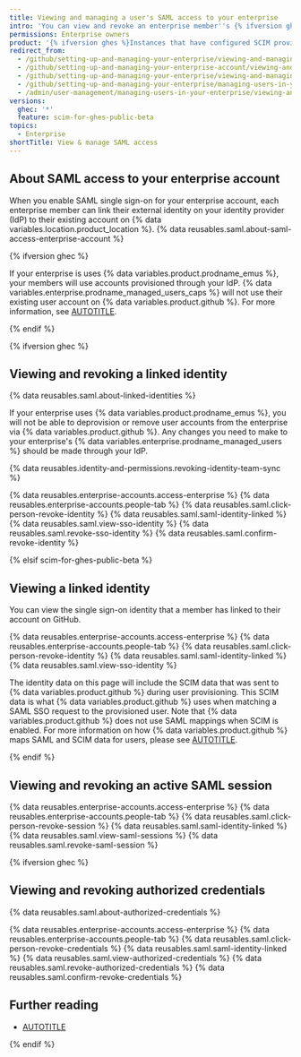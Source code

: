 ```yaml
---
title: Viewing and managing a user's SAML access to your enterprise
intro: 'You can view and revoke an enterprise member''s {% ifversion ghec %}linked identity, active sessions, and authorized credentials{% else %}active SAML sessions{% endif %}.'
permissions: Enterprise owners
product: '{% ifversion ghes %}Instances that have configured SCIM provisioning{% endif %}'
redirect_from:
  - /github/setting-up-and-managing-your-enterprise/viewing-and-managing-a-users-saml-access-to-your-enterprise-account
  - /github/setting-up-and-managing-your-enterprise-account/viewing-and-managing-a-users-saml-access-to-your-enterprise-account
  - /github/setting-up-and-managing-your-enterprise/viewing-and-managing-a-users-saml-access-to-your-enterprise
  - /github/setting-up-and-managing-your-enterprise/managing-users-in-your-enterprise/viewing-and-managing-a-users-saml-access-to-your-enterprise
  - /admin/user-management/managing-users-in-your-enterprise/viewing-and-managing-a-users-saml-access-to-your-enterprise
versions:
  ghec: '*'
  feature: scim-for-ghes-public-beta
topics:
  - Enterprise
shortTitle: View & manage SAML access
---
```


## About SAML access to your enterprise account

When you enable SAML single sign-on for your enterprise account, each enterprise member can link their external identity on your identity provider (IdP) to their existing account on {% data variables.location.product_location %}. {% data reusables.saml.about-saml-access-enterprise-account %}

{% ifversion ghec %}

If your enterprise is uses {% data variables.product.prodname_emus %}, your members will use accounts provisioned through your IdP. {% data variables.enterprise.prodname_managed_users_caps %} will not use their existing user account on {% data variables.product.github %}. For more information, see [AUTOTITLE](/enterprise-cloud@latest/admin/identity-and-access-management/using-enterprise-managed-users-for-iam/about-enterprise-managed-users).

{% endif %}

{% ifversion ghec %}

## Viewing and revoking a linked identity

{% data reusables.saml.about-linked-identities %}

If your enterprise uses {% data variables.product.prodname_emus %}, you will not be able to deprovision or remove user accounts from the enterprise via {% data variables.product.github %}. Any changes you need to make to your enterprise's {% data variables.enterprise.prodname_managed_users %} should be made through your IdP.

{% data reusables.identity-and-permissions.revoking-identity-team-sync %}

{% data reusables.enterprise-accounts.access-enterprise %}
{% data reusables.enterprise-accounts.people-tab %}
{% data reusables.saml.click-person-revoke-identity %}
{% data reusables.saml.saml-identity-linked %}
{% data reusables.saml.view-sso-identity %}
{% data reusables.saml.revoke-sso-identity %}
{% data reusables.saml.confirm-revoke-identity %}

{% elsif scim-for-ghes-public-beta %}

## Viewing a linked identity

You can view the single sign-on identity that a member has linked to their account on GitHub.

{% data reusables.enterprise-accounts.access-enterprise %}
{% data reusables.enterprise-accounts.people-tab %}
{% data reusables.saml.click-person-revoke-identity %}
{% data reusables.saml.saml-identity-linked %}
{% data reusables.saml.view-sso-identity %}

The identity data on this page will include the SCIM data that was sent to {% data variables.product.github %} during user provisioning. This SCIM data is what {% data variables.product.github %} uses when matching a SAML SSO request to the provisioned user. Note that {% data variables.product.github %} does not use SAML mappings when SCIM is enabled. For more information on how {% data variables.product.github %} maps SAML and SCIM data for users, please see [AUTOTITLE](/rest/enterprise-admin/scim?apiVersion=2022-11-28#mapping-of-saml-and-scim-data).

{% endif %}

## Viewing and revoking an active SAML session

{% data reusables.enterprise-accounts.access-enterprise %}
{% data reusables.enterprise-accounts.people-tab %}
{% data reusables.saml.click-person-revoke-session %}
{% data reusables.saml.saml-identity-linked %}
{% data reusables.saml.view-saml-sessions %}
{% data reusables.saml.revoke-saml-session %}

{% ifversion ghec %}

## Viewing and revoking authorized credentials

{% data reusables.saml.about-authorized-credentials %}

{% data reusables.enterprise-accounts.access-enterprise %}
{% data reusables.enterprise-accounts.people-tab %}
{% data reusables.saml.click-person-revoke-credentials %}
{% data reusables.saml.saml-identity-linked %}
{% data reusables.saml.view-authorized-credentials %}
{% data reusables.saml.revoke-authorized-credentials %}
{% data reusables.saml.confirm-revoke-credentials %}

## Further reading

* [AUTOTITLE](/organizations/granting-access-to-your-organization-with-saml-single-sign-on/viewing-and-managing-a-members-saml-access-to-your-organization)

{% endif %}
